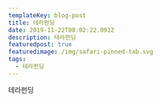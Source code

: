 ```yaml
---
templateKey: blog-post
title: 테라펀딩
date: 2019-11-22T08:02:22.091Z
description: 테라펀딩
featuredpost: true
featuredimage: /img/safari-pinned-tab.svg
tags:
  - 테라펀딩
---
```

테라펀딩
